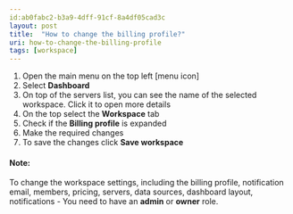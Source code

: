 ```yaml
---
id:ab0fabc2-b3a9-4dff-91cf-8a4df05cad3c
layout: post
title:  "How to change the billing profile?"
uri: how-to-change-the-billing-profile
tags: [workspace]
---
```


1.  Open the main menu on the top left \[menu icon\]
2.  Select **Dashboard**
3.  On top of the servers list, you can see the name of the selected workspace. Click it to open more details
4.  On the top select the **Workspace** tab
5.  Check if the **Billing profile** is expanded
6.  Make the required changes
7.  To save the changes click **Save workspace**

<!-- more -->

#### Note:

To change the workspace settings, including the billing profile, notification email, members, pricing, servers, data sources, dashboard layout, notifications - You need to have an **admin** or **owner** role.